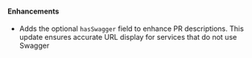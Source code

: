 #### Enhancements
- Adds the optional `hasSwagger` field to enhance PR descriptions. This update ensures accurate URL display for services that do not use Swagger

